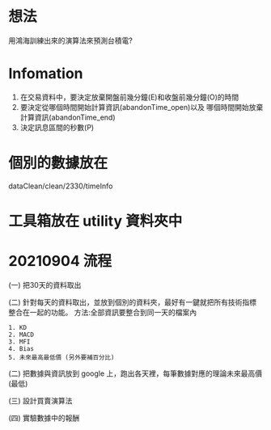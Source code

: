 # 想法

用鴻海訓練出來的演算法來預測台積電?

# Infomation


1. 在交易資料中，要決定放棄開盤前幾分鐘(E)和收盤前幾分鐘(O)的時間
1. 要決定從哪個時間開始計算資訊(abandonTime_open)以及
哪個時間開始放棄計算資訊(abandonTime_end)
2. 決定訊息區間的秒數(P)




# 個別的數據放在
dataClean/clean/2330/timeInfo

# 工具箱放在 utility 資料夾中








# 20210904 流程
(一) 把30天的資料取出


(二) 針對每天的資料取出，並放到個別的資料夾，最好有一鍵就把所有技術指標整合在一起的功能。
        方法:全部資訊要整合到同一天的檔案內

    1. KD
    2. MACD
    3. MFI
    4. Bias
    5. 未來最高最低價 (另外要補百分比)

(二) 把數據與資訊放到 google 上，跑出各天裡，每筆數據對應的理論未來最高價(最低)

(三) 設計買賣演算法

(四) 實驗數據中的報酬

